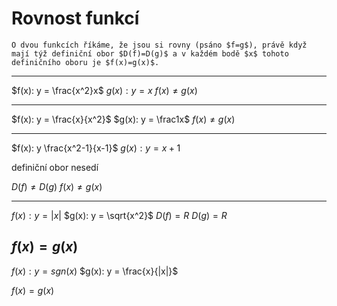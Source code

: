 # Rovnost funkcí
```ad-sentence
O dvou funkcích říkáme, že jsou si rovny (psáno $f=g$), právě když mají týž definiční obor $D(f)=D(g)$ a v každém bodě $x$ tohoto definičního oboru je $f(x)=g(x)$.
```

---

$f(x): y = \frac{x^2}x$
$g(x): y = x$
$f(x) \neq g(x)$

---
$f(x): y = \frac{x}{x^2}$
$g(x): y = \frac1x$
$f(x) \neq g(x)$

---
$f(x): y \frac{x^2-1}{x-1}$
$g(x): y = x + 1$

definiční obor nesedí

$D(f) \neq D(g)$
$f(x) \neq g(x)$

---
$f(x): y = |x|$
$g(x): y = \sqrt{x^2}$
$D(f) = R$
$D(g) = R$

$f(x) = g(x)$
---
$f(x): y = sgn(x)$
$g(x): y = \frac{x}{|x|}$

$f(x) = g(x)$
